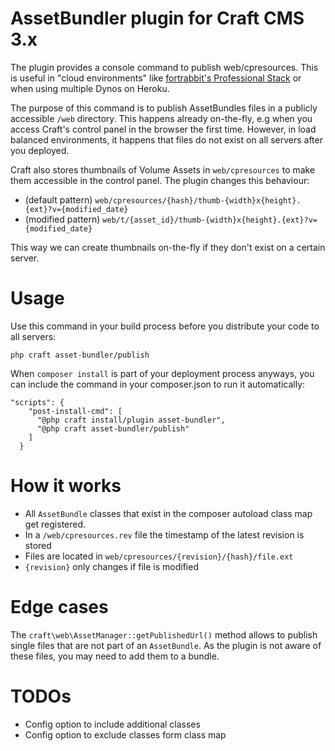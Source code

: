 # AssetBundler plugin for Craft CMS 3.x

The plugin provides a console command to publish web/cpresources. This is useful in "cloud environments" like [fortrabbit's Professional Stack](https://www.fortrabbit.com/pricing-pro) or when using multiple Dynos on Heroku.

The purpose of this command is to publish AssetBundles files in a publicly accessible `/web` directory.
This happens already on-the-fly, e.g when you access Craft's control panel in the browser the first time. 
However, in load balanced environments, it happens that files do not exist on all servers after you deployed.

Craft also stores thumbnails of Volume Assets in `web/cpresources` to make them accessible in the control panel. The plugin changes this behaviour: 

* (default pattern)  `web/cpresources/{hash}/thumb-{width}x{height}.{ext}?v={modified_date}`
* (modified pattern) `web/t/{asset_id}/thumb-{width}x{height}.{ext}?v={modified_date}`

This way we can create thumbnails on-the-fly if they don't exist on a certain server.


# Usage

Use this command in your build process before you distribute your code to all servers:
```
php craft asset-bundler/publish
```

When `composer install` is part of your deployment process anyways, you can include the command in your composer.json to run it automatically:
```
"scripts": {    
    "post-install-cmd": [
      "@php craft install/plugin asset-bundler",
      "@php craft asset-bundler/publish"
    ]
  }
```

# How it works

* All `AssetBundle` classes that exist in the composer autoload class map get registered.
* In a `/web/cpresources.rev` file the timestamp of the latest revision is stored
* Files are located in `web/cpresources/{revision}/{hash}/file.ext`
* `{revision}` only changes if file is modified


# Edge cases

The `craft\web\AssetManager::getPublishedUrl()` method allows to publish single files that are not part of an `AssetBundle`.
As the plugin is not aware of these files, you may need to add them to a bundle.


# TODOs

* Config option to include additional classes
* Config option to exclude classes form class map 



